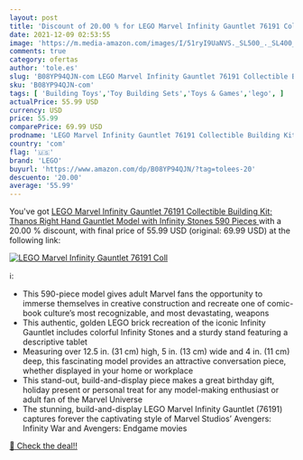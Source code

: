 ```yaml
---
layout: post
title: 'Discount of 20.00 % for LEGO Marvel Infinity Gauntlet 76191 Coll'
date: 2021-12-09 02:53:55
image: 'https://m.media-amazon.com/images/I/51ryI9UaNVS._SL500_._SL400_.jpg'
comments: true
category: ofertas
author: 'tole.es'
slug: 'B08YP94QJN-com LEGO Marvel Infinity Gauntlet 76191 Collectible Building...'
sku: 'B08YP94QJN-com'
tags: [ 'Building Toys','Toy Building Sets','Toys & Games','lego', ]
actualPrice: 55.99 USD
currency: USD
price: 55.99
comparePrice: 69.99 USD
prodname: 'LEGO Marvel Infinity Gauntlet 76191 Collectible Building Kit; Thanos Right Hand Gauntlet Model with Infinity Stones  590 Pieces '
country: 'com'
flag: '🇺🇸'
brand: 'LEGO'
buyurl: 'https://www.amazon.com/dp/B08YP94QJN/?tag=tolees-20'
descuento: '20.00'
average: '55.99'
---
```


You've got [LEGO Marvel Infinity Gauntlet 76191 Collectible Building Kit; Thanos Right Hand Gauntlet Model with Infinity Stones  590 Pieces ](https://www.amazon.com/dp/B08YP94QJN/?tag=tolees-20) with a  20.00 % discount, with final price of 55.99 USD (original: 69.99 USD) at the following link:

[![LEGO Marvel Infinity Gauntlet 76191 Coll](https://m.media-amazon.com/images/I/51ryI9UaNVS._SL500_._SL400_.jpg)](https://www.amazon.com/dp/B08YP94QJN/?tag=tolees-20)

ℹ️:

- This 590-piece model gives adult Marvel fans the opportunity to immerse themselves in creative construction and recreate one of comic-book culture’s most recognizable, and most devastating, weapons
- This authentic, golden LEGO brick recreation of the iconic Infinity Gauntlet includes colorful Infinity Stones and a sturdy stand featuring a descriptive tablet
- Measuring over 12.5 in. (31 cm) high, 5 in. (13 cm) wide and 4 in. (11 cm) deep, this fascinating model provides an attractive conversation piece, whether displayed in your home or workplace
- This stand-out, build-and-display piece makes a great birthday gift, holiday present or personal treat for any model-making enthusiast or adult fan of the Marvel Universe
- The stunning, build-and-display LEGO Marvel Infinity Gauntlet (76191) captures forever the captivating style of Marvel Studios’ Avengers: Infinity War and Avengers: Endgame movies

[🛒 Check the deal!!](https://www.amazon.com/dp/B08YP94QJN/?tag=tolees-20)

